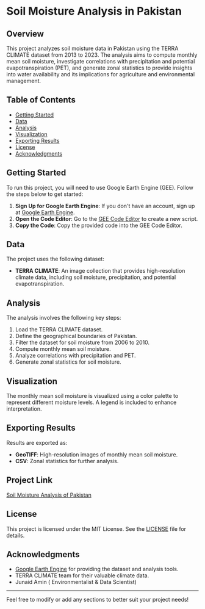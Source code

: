 # Soil Moisture Analysis in Pakistan

## Overview
This project analyzes soil moisture data in Pakistan using the TERRA CLIMATE dataset from 2013 to 2023. The analysis aims to compute monthly mean soil moisture, investigate correlations with precipitation and potential evapotranspiration (PET), and generate zonal statistics to provide insights into water availability and its implications for agriculture and environmental management.

## Table of Contents
- [Getting Started](#getting-started)
- [Data](https://developers.google.com/earth-engine/datasets/catalog/IDAHO_EPSCOR_TERRACLIMATE)
- [Analysis](#analysis)
- [Visualization](#visualization)
- [Exporting Results](https://littledew31.users.earthengine.app/view/soil-moisture-analysis-of-pakistan-2013-2023)
- [License](#license)
- [Acknowledgments](#acknowledgments)

## Getting Started
To run this project, you will need to use Google Earth Engine (GEE). Follow the steps below to get started:

1. **Sign Up for Google Earth Engine**: If you don't have an account, sign up at [Google Earth Engine](https://earthengine.google.com/).
2. **Open the Code Editor**: Go to the [GEE Code Editor](https://code.earthengine.google.com/) to create a new script.
3. **Copy the Code**: Copy the provided code into the GEE Code Editor.

## Data
The project uses the following dataset:
- **TERRA CLIMATE**: An image collection that provides high-resolution climate data, including soil moisture, precipitation, and potential evapotranspiration.

## Analysis
The analysis involves the following key steps:
1. Load the TERRA CLIMATE dataset.
2. Define the geographical boundaries of Pakistan.
3. Filter the dataset for soil moisture from 2006 to 2010.
4. Compute monthly mean soil moisture.
5. Analyze correlations with precipitation and PET.
6. Generate zonal statistics for soil moisture.

## Visualization
The monthly mean soil moisture is visualized using a color palette to represent different moisture levels. A legend is included to enhance interpretation.

## Exporting Results
Results are exported as:
- **GeoTIFF**: High-resolution images of monthly mean soil moisture.
- **CSV**: Zonal statistics for further analysis.
## Project Link
[Soil Moisture Analysis of Pakistan](https://littledew31.users.earthengine.app/view/soil-moisture-analysis-of-pakistan-2013-2023)

## License
This project is licensed under the MIT License. See the [LICENSE](LICENSE) file for details.

## Acknowledgments
- [Google Earth Engine](https://earthengine.google.com/) for providing the dataset and analysis tools.
- TERRA CLIMATE team for their valuable climate data.
- Junaid Amin ( Environmentalist & Data Scientist)

---

Feel free to modify or add any sections to better suit your project needs!
